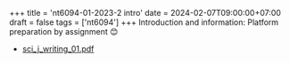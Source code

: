 +++
title = 'nt6094-01-2023-2 intro'
date = 2024-02-07T09:00:00+07:00
draft = false
tags = ['nt6094']
+++
Introduction and information: Platform preparation by assignment 😊
<!--more-->

+ [sci_j_writing_01.pdf](https://osf.io/2dscm)
